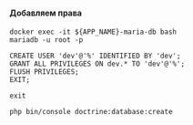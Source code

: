 #### Добавляем права
```dotenv
docker exec -it ${APP_NAME}-maria-db bash
mariadb -u root -p

CREATE USER 'dev'@'%' IDENTIFIED BY 'dev';
GRANT ALL PRIVILEGES ON dev.* TO 'dev'@'%';
FLUSH PRIVILEGES;
EXIT;

exit
```

```dotenv
php bin/console doctrine:database:create
```